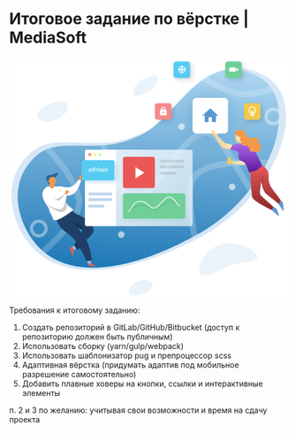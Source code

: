# Итоговое задание по вёрстке | MediaSoft
![Иллюстрация к проекту](https://github.com/legion088/mediasoft/blob/master/img/illustration.png)

Требования к итоговому заданию:

1. Создать репозиторий в GitLab/GitHub/Bitbucket (доступ к репозиторию должен быть публичным)
2. Использовать сборку (yarn/gulp/webpack)
3. Использовать шаблонизатор pug и препроцессор scss
4. Адаптивная вёрстка (придумать адаптив под мобильное разрешение самостоятельно)
5. Добавить плавные ховеры на кнопки, ссылки и интерактивные элементы

п. 2 и 3 по желанию: учитывая свои возможности и время на сдачу проекта
